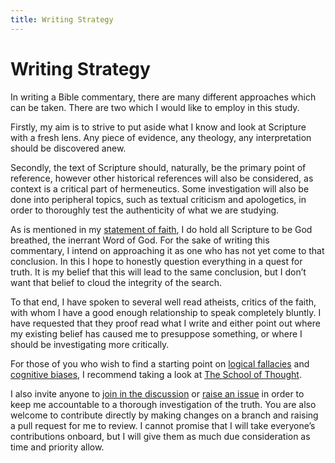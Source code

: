 ```yaml
---
title: Writing Strategy
---
```


# Writing Strategy

In writing a Bible commentary, there are many different approaches which can be taken. There are two which I would like to employ in this study.

Firstly, my aim is to strive to put aside what I know and look at Scripture with a fresh lens. Any piece of evidence, any theology, any interpretation should be discovered anew.

Secondly, the text of Scripture should, naturally, be the primary point of reference, however other historical references will also be considered, as context is a critical part of hermeneutics. Some investigation will also be done into peripheral topics, such as textual criticism and apologetics, in order to thoroughly test the authenticity of what we are studying.

As is mentioned in my [statement of faith](overview/statement-of-faith.md), I do hold all Scripture to be God breathed, the inerrant Word of God. For the sake of writing this commentary, I intend on approaching it as one who has not yet come to that conclusion. In this I hope to honestly question everything in a quest for truth. It is my belief that this will lead to the same conclusion, but I don’t want that belief to cloud the integrity of the search.

To that end, I have spoken to several well read atheists, critics of the faith, with whom I have a good enough relationship to speak completely bluntly. I have requested that they proof read what I write and either point out where my existing belief has caused me to presuppose something, or where I should be investigating more critically.

For those of you who wish to find a starting point on [logical fallacies](https://yourlogicalfallacyis.com/) and [cognitive biases](https://yourbias.is/), I recommend taking a look at [The School of Thought](https://www.schoolofthought.org).

I also invite anyone to [join in the discussion](https://github.com/benmichael/BibleCommentary/discussions) or [raise an issue](https://github.com/benmichael/BibleCommentary/issues) in order to keep me accountable to a thorough investigation of the truth. You are also welcome to contribute directly by making changes on a branch and raising a pull request for me to review. I cannot promise that I will take everyone’s contributions onboard, but I will give them as much due consideration as time and priority allow.
